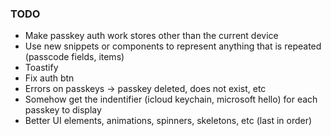 ### TODO

- Make passkey auth work stores other than the current device
- Use new snippets or components to represent anything that is repeated (passcode fields, items)
- Toastify
- Fix auth btn
- Errors on passkeys -> passkey deleted, does not exist, etc
- Somehow get the indentifier (icloud keychain, microsoft hello) for each passkey to display
- Better UI elements, animations, spinners, skeletons, etc (last in order)
